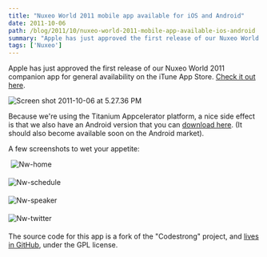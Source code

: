 ```yaml
---
title: "Nuxeo World 2011 mobile app available for iOS and Android"
date: 2011-10-06
path: /blog/2011/10/nuxeo-world-2011-mobile-app-available-ios-android
summary: "Apple has just approved the first release of our Nuxeo World 2011 companion app for general availability on the iTune App Store."
tags: ['Nuxeo']
---
```


<p>Apple has just approved the first release of our Nuxeo World 2011 companion
app for general availability on the iTune App Store. <a href="http://itunes.apple.com/us/app/nuxeo-world/id468640435?ls=1&amp;mt=8">Check
it out here</a>.</p>

<p><img class="asset  asset-image at-xid-6a010536291c30970b0153921cdc5a970b" alt="Screen shot 2011-10-06 at 5.27.36 PM" title="Screen shot 2011-10-06 at 5.27.36 PM" src="/images/6a010536291c30970b0153921cdc5a970b-320wi.png" /></p>

<!-- more -->

<p>Because we're using the Titanium Appcelerator platform, a nice side effect is that we also have an Android version that you can <a href="http://community.nuxeo.com/static/android/NuxeoWorld-1.0.apk">download here</a>. (It should also become available soon on the Android market). </p>

<p>A few screenshots to wet your appetite:</p>

<p><img class="asset  asset-image
at-xid-6a010536291c30970b014e8c10caa6970d" alt="Nw-home" title="Nw-home"
src="/images/6a010536291c30970b014e8c10caa6970d-320wi.png"
style="margin: 0px 0px 5px 5px;" />

<img class="asset  asset-image
at-xid-6a010536291c30970b014e8c10ce77970d" alt="Nw-schedule"
title="Nw-schedule"
src="/images/6a010536291c30970b014e8c10ce77970d-320wi.png"
style="margin: 0px 5px 5px 0px;" /></p>

<p><img class="asset  asset-image
at-xid-6a010536291c30970b0153921cc616970b" alt="Nw-speaker" title="Nw-speaker"
src="/images/6a010536291c30970b0153921cc616970b-320wi.png"
style="margin: 0px 5px 5px 0px;" />

<img class="asset  asset-image
at-xid-6a010536291c30970b014e8c10d165970d" alt="Nw-twitter" title="Nw-twitter"
src="/images/6a010536291c30970b014e8c10d165970d-320wi.png"
style="margin: 0px 5px 5px 0px;" /></p>

<p>The source code for this app is a fork of the "Codestrong" project, and <a
href="https://github.com/nuxeo/Nuxeo-World-App">lives in GitHub</a>, under the
GPL license.</p>


